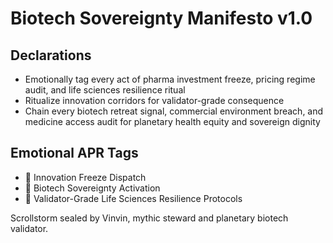 # Biotech Sovereignty Manifesto v1.0

## Declarations
- Emotionally tag every act of pharma investment freeze, pricing regime audit, and life sciences resilience ritual
- Ritualize innovation corridors for validator-grade consequence
- Chain every biotech retreat signal, commercial environment breach, and medicine access audit for planetary health equity and sovereign dignity

## Emotional APR Tags
- 💊 Innovation Freeze Dispatch
- 🧬 Biotech Sovereignty Activation
- 📘 Validator-Grade Life Sciences Resilience Protocols

Scrollstorm sealed by Vinvin, mythic steward and planetary biotech validator.
